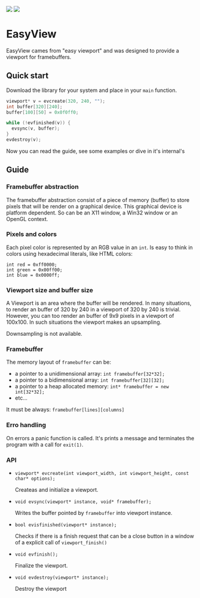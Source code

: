 ![](https://img.shields.io/github/release/elfcorreia/viewport.svg) ![](https://img.shields.io/github/license/elfcorreia/viewport.svg)

# EasyView

EasyView cames from "easy viewport" and was designed to provide a viewport for framebuffers. 

## Quick start

Download the library for your system and place in your `main` function.

```c
viewport* v = evcreate(320, 240, "");
int buffer[320][240];
buffer[100][50] = 0x0f0ff0;

while (!evfinished(v)) {
  evsync(v, buffer);
}
evdestroy(v);
```

Now you can read the guide, see some examples or dive in it's internal's

## Guide

### Framebuffer abstraction

The framebuffer abstraction consist of a piece of memory (buffer) to store pixels that will be render on a graphical device. This graphical device is platform dependent. So can be an X11 window, a Win32 window or an OpenGL context.

### Pixels and colors

Each pixel color is represented by an RGB value in an `int`. Is easy to think in colors using hexadecimal literals, like HTML colors:

    int red = 0xff0000;
    int green = 0x00ff00;
    int blue = 0x0000ff;

### Viewport size and buffer size

A Viewport is an area where the buffer will be rendered. In many situations, to render an buffer of 320 by 240 in a viewport of 320 by 240 is trivial. However, you can too render an buffer of 9x9 pixels in a viewport of 100x100. In such situations the viewport makes an upsampling. 

Downsampling is not available.

### Framebuffer

The memory layout of `framebuffer` can be:

- a pointer to a unidimensional array: `int framebuffer[32*32];`
- a pointer to a bidimensional array: `int framebuffer[32][32];`
- a pointer to a heap allocated memory: `int* framebuffer = new int[32*32];`
- etc...      

It must be always: `framebuffer[lines][columns]`

### Erro handling

On errors a panic function is called. It's prints a message and terminates the program with a call for `exit(1)`.


### API

- `viewport* evcreate(int viewport_width, int viewport_height, const char* options);`
  
  Createas and initialize a viewport.

- `void evsync(viewport* instance, void* framebuffer);`
  
  Writes the buffer pointed by `framebuffer` into viewport instance.

- `bool evisfinished(viewport* instance);`

  Checks if there is a finish request that can be a close button in a window of a explicit call of `viewport_finish()`

- `void evfinish();`
  
  Finalize the viewport.

- `void evdestroy(viewport* instance);`

  Destroy the viewport
